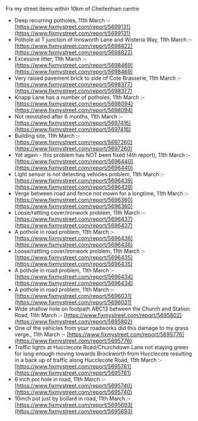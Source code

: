 Fix my street items within 10km of Cheltenham centre

<!-- fix_marker starts -->

- Deep recurring potholes, 11th March :- [https://www.fixmystreet.com/report/5699131](https://www.fixmystreet.com/report/5699131)
- Pothole at T junction of Innsworth Lane and Wisteria Way, 11th March :- [https://www.fixmystreet.com/report/5698822](https://www.fixmystreet.com/report/5698822)
- Excessive litter, 11th March :- [https://www.fixmystreet.com/report/5698469](https://www.fixmystreet.com/report/5698469)
- Very raised pavement brick to side of Cote Brasserie, 11th March :- [https://www.fixmystreet.com/report/5698377](https://www.fixmystreet.com/report/5698377)
- Knapp Lane has a number of potholes, 11th March :- [https://www.fixmystreet.com/report/5698094](https://www.fixmystreet.com/report/5698094)
- Not reinstated after 6 months, 11th March :- [https://www.fixmystreet.com/report/5697416](https://www.fixmystreet.com/report/5697416)
- Building site, 11th March :- [https://www.fixmystreet.com/report/5697260](https://www.fixmystreet.com/report/5697260)
- Yet again - this problem has NOT been fixed (4th report), 11th March :- [https://www.fixmystreet.com/report/5696440](https://www.fixmystreet.com/report/5696440)
- Light sensor is not detecting vehicles problem, 11th March :- [https://www.fixmystreet.com/report/5696439](https://www.fixmystreet.com/report/5696439)
- Verge between road and fence not mown for a longtime, 11th March :- [https://www.fixmystreet.com/report/5696360](https://www.fixmystreet.com/report/5696360)
- Loose/rattling cover/ironwork problem, 11th March :- [https://www.fixmystreet.com/report/5696437](https://www.fixmystreet.com/report/5696437)
- A pothole in road problem, 11th March :- [https://www.fixmystreet.com/report/5696436](https://www.fixmystreet.com/report/5696436)
- Loose/rattling cover/ironwork problem, 11th March :- [https://www.fixmystreet.com/report/5696435](https://www.fixmystreet.com/report/5696435)
- A pothole in road problem, 11th March :- [https://www.fixmystreet.com/report/5696434](https://www.fixmystreet.com/report/5696434)
- A pothole in road problem, 11th March :- [https://www.fixmystreet.com/report/5696031](https://www.fixmystreet.com/report/5696031)
- Wide shallow hole on footpath ABC13 between the Church and Station Road, 11th March :- [https://www.fixmystreet.com/report/5695802](https://www.fixmystreet.com/report/5695802)
- One of the vehicles from your roadworks did this damage to my grass verge., 11th March :- [https://www.fixmystreet.com/report/5695776](https://www.fixmystreet.com/report/5695776)
- Traffic lights at Hucclecote Road/Churchdown Lane not staying green for long enough moving towards Brockworth from Hucclecote resulting in a back up of traffic along Hucclecote Road, 11th March :- [https://www.fixmystreet.com/report/5695761](https://www.fixmystreet.com/report/5695761)
- 6 inch pot hole in road, 11th March :- [https://www.fixmystreet.com/report/5695740](https://www.fixmystreet.com/report/5695740)
- 10inch pot just by bollard in road, 11th March :- [https://www.fixmystreet.com/report/5695693](https://www.fixmystreet.com/report/5695693)

<!-- fix_marker ends -->